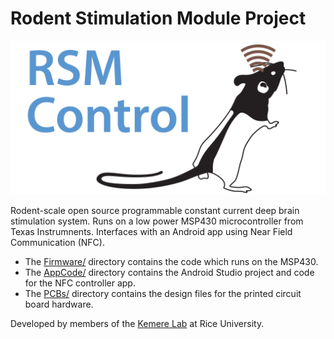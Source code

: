 Rodent Stimulation Module Project
=========

<img src="AppCode/Graphics/Feature.png">

Rodent-scale open source programmable constant current deep brain stimulation system. Runs on a
low power MSP430 microcontroller from Texas Instrumnents. Interfaces with an Android app using
Near Field Communication (NFC).

   - The [Firmware/](Firmware/) directory contains the code which runs on the MSP430. 
   - The [AppCode/](AppCode/) directory contains the Android Studio project and code for the
     NFC controller app.
   - The [PCBs/](PCBs/) directory contains the design files for the printed circuit board
     hardware.

Developed by members of the [Kemere Lab](http://rnel.rice.edu) at Rice University.


